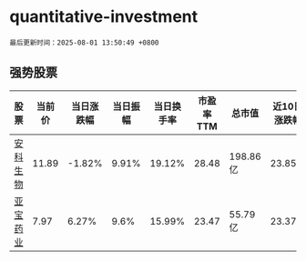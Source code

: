 # quantitative-investment

`最后更新时间：2025-08-01 13:50:49 +0800`

## 强势股票

|股票|当前价|当日涨跌幅|当日振幅|当日换手率|市盈率TTM|总市值|近10日涨跌幅|
|----|----|----|----|----|----|----|----|
|[安科生物](https://xueqiu.com/S/SZ300009)|11.89|-1.82%|9.91%|19.12%|28.48|198.86亿|23.85%|
|[亚宝药业](https://xueqiu.com/S/SH600351)|7.97|6.27%|9.6%|15.99%|23.47|55.79亿|23.37%|

